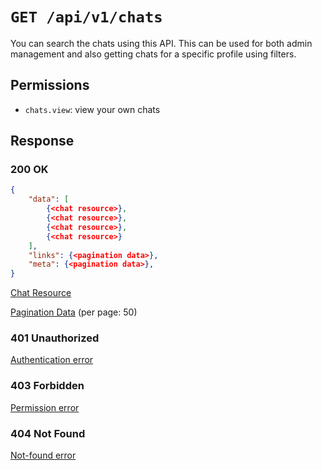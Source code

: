 # `GET /api/v1/chats`
You can search the chats using this API. This can be used for both admin management and also getting chats for a specific profile using filters.


## Permissions

- `chats.view`: view your own chats

## Response

### 200 OK

```json
{
    "data": [
        {<chat resource>},
        {<chat resource>},
        {<chat resource>},
        {<chat resource>}
    ],
    "links": {<pagination data>},
    "meta": {<pagination data>},
}
```

[Chat Resource](chat_resource.md)

[Pagination Data](../_globals/pagination-data.md) (per page: 50)

### 401 Unauthorized
[Authentication error](../_globals/authentication-errors.md)

### 403 Forbidden
[Permission error](../_globals/permission-errors.md)

### 404 Not Found
[Not-found error](../_globals/not-found-errors.md)
